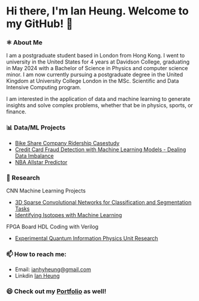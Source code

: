 # Hi there, I'm Ian Heung. Welcome to my GitHub! 👋

### ⚛️ About Me
I am a postgraduate student based in London from Hong Kong. I went to university in the United States for 4 years at Davidson College, graduating in May 2024 with a Bachelor of Science in Physics and computer science minor. I am now currently pursuing a postgraduate degree in the United Kingdom at University College London in the MSc. Scientific and Data Intensive Computing program.

I am interested in the application of data and machine learning to generate insights and solve complex problems, whether that be in physics, sports, or finance.

### 📊 Data/ML Projects
- [Bike Share Company Ridership Casestudy](https://github.com/iaheung/cyclistic_casestudy)
- [Credit Card Fraud Detection with Machine Learning Models - Dealing Data Imbalance](https://github.com/iaheung/credit_card_fraud_analysis)
- [NBA Allstar Predictor](https://github.com/iaheung/nba_allstar_predictor)



### 🔭 Research
CNN Machine Learning Projects
 - [3D Sparse Convolutional Networks for Classification and Segmentation Tasks](https://github.com/iaheung/attpc-torchsparse.git)
 - [Identifying Isotopes with Machine Learning](https://github.com/iaheung/2D3DCNN_Event_Classification)

FPGA Board HDL Coding with Verilog
- [Experimental Quantum Information Physics Unit Research](https://github.com/iaheung/oist_research/)


  
### 📫 How to reach me:
- Email: [ianhyheung@gmail.com](mailto:ianhyheung@gmail.com)
- Linkdin [Ian Heung](https://www.linkedin.com/in/ian-heung-908b0a238/)



### 😄 Check out my [Portfolio](https://iaheung.github.io) as well!
